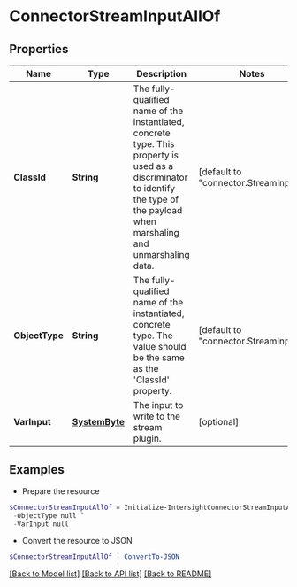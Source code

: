 # ConnectorStreamInputAllOf
## Properties

Name | Type | Description | Notes
------------ | ------------- | ------------- | -------------
**ClassId** | **String** | The fully-qualified name of the instantiated, concrete type. This property is used as a discriminator to identify the type of the payload when marshaling and unmarshaling data. | [default to "connector.StreamInput"]
**ObjectType** | **String** | The fully-qualified name of the instantiated, concrete type. The value should be the same as the &#39;ClassId&#39; property. | [default to "connector.StreamInput"]
**VarInput** | [**SystemByte**](SystemByte.md) | The input to write to the stream plugin. | [optional] 

## Examples

- Prepare the resource
```powershell
$ConnectorStreamInputAllOf = Initialize-IntersightConnectorStreamInputAllOf  -ClassId null `
 -ObjectType null `
 -VarInput null
```

- Convert the resource to JSON
```powershell
$ConnectorStreamInputAllOf | ConvertTo-JSON
```

[[Back to Model list]](../README.md#documentation-for-models) [[Back to API list]](../README.md#documentation-for-api-endpoints) [[Back to README]](../README.md)

